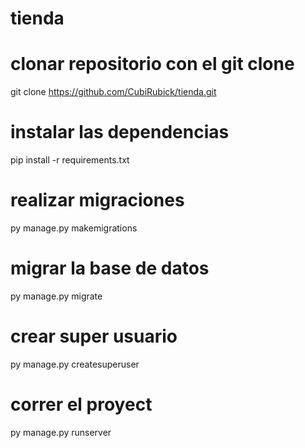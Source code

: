 # tienda

# clonar repositorio con el git clone
git clone https://github.com/CubiRubick/tienda.git

# instalar las dependencias 
pip install -r requirements.txt

# realizar migraciones
py manage.py makemigrations

# migrar la base de datos 
py manage.py migrate

# crear super usuario
py manage.py createsuperuser

# correr el proyect
py manage.py runserver
